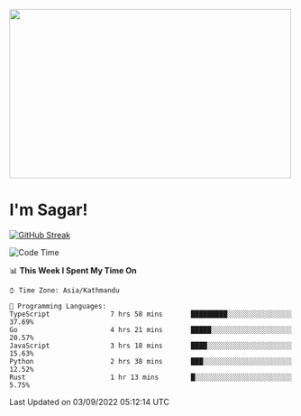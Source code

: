 
<img src="https://media.giphy.com/media/3ornk57KwDXf81rjWM/giphy.gif" width="500" height="300" frameBorder="0" class="giphy-embed" allowFullScreen></img>

#   I'm Sagar!
[![GitHub Streak](https://github-readme-streak-stats.herokuapp.com/?user=sgr2848)](https://git.io/streak-stats)
<!--START_SECTION:waka-->
![Code Time](http://img.shields.io/badge/Code%20Time-2%2C776%20hrs%2024%20mins-blue)

📊 **This Week I Spent My Time On** 

```text
⌚︎ Time Zone: Asia/Kathmandu

💬 Programming Languages: 
TypeScript               7 hrs 58 mins       █████████░░░░░░░░░░░░░░░░   37.69% 
Go                       4 hrs 21 mins       █████░░░░░░░░░░░░░░░░░░░░   20.57% 
JavaScript               3 hrs 18 mins       ████░░░░░░░░░░░░░░░░░░░░░   15.63% 
Python                   2 hrs 38 mins       ███░░░░░░░░░░░░░░░░░░░░░░   12.52% 
Rust                     1 hr 13 mins        █░░░░░░░░░░░░░░░░░░░░░░░░   5.75%

```


 Last Updated on 03/09/2022 05:12:14 UTC
<!--END_SECTION:waka-->
